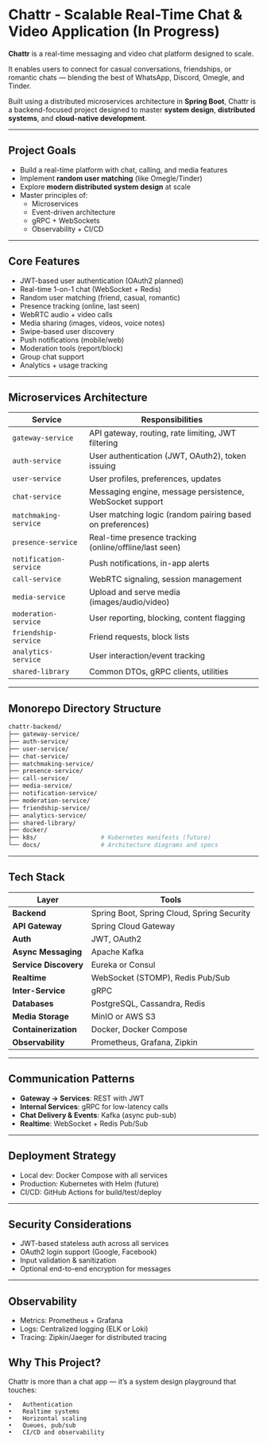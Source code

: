 # Chattr - Scalable Real-Time Chat & Video Application (In Progress)

**Chattr** is a real-time messaging and video chat platform designed to scale.  

It enables users to connect for casual conversations, friendships, or romantic chats — blending the best of WhatsApp, Discord, Omegle, and Tinder.

Built using a distributed microservices architecture in **Spring Boot**, Chattr is a backend-focused project designed to master **system design**, **distributed systems**, and **cloud-native development**.

---

## Project Goals 
- Build a real-time platform with chat, calling, and media features
- Implement **random user matching** (like Omegle/Tinder)
- Explore **modern distributed system design** at scale
- Master principles of:
  - Microservices
  - Event-driven architecture
  - gRPC + WebSockets
  - Observability + CI/CD

---

## Core Features

- JWT-based user authentication (OAuth2 planned)
- Real-time 1-on-1 chat (WebSocket + Redis)
- Random user matching (friend, casual, romantic)
- Presence tracking (online, last seen)
- WebRTC audio + video calls
- Media sharing (images, videos, voice notes)
- Swipe-based user discovery
- Push notifications (mobile/web)
- Moderation tools (report/block)
- Group chat support
- Analytics + usage tracking

---

## Microservices Architecture

| Service | Responsibilities |
|--------|------------------|
| `gateway-service` | API gateway, routing, rate limiting, JWT filtering |
| `auth-service` | User authentication (JWT, OAuth2), token issuing |
| `user-service` | User profiles, preferences, updates |
| `chat-service` | Messaging engine, message persistence, WebSocket support |
| `matchmaking-service` | User matching logic (random pairing based on preferences) |
| `presence-service` | Real-time presence tracking (online/offline/last seen) |
| `notification-service` | Push notifications, in-app alerts |
| `call-service` | WebRTC signaling, session management |
| `media-service` | Upload and serve media (images/audio/video) |
| `moderation-service` | User reporting, blocking, content flagging |
| `friendship-service` | Friend requests, block lists |
| `analytics-service` | User interaction/event tracking |
| `shared-library` | Common DTOs, gRPC clients, utilities |

---

## Monorepo Directory Structure

```bash
chattr-backend/
├── gateway-service/
├── auth-service/
├── user-service/
├── chat-service/
├── matchmaking-service/
├── presence-service/
├── call-service/
├── media-service/
├── notification-service/
├── moderation-service/
├── friendship-service/
├── analytics-service/
├── shared-library/
├── docker/               
├── k8s/                  # Kubernetes manifests (future)
└── docs/                 # Architecture diagrams and specs
```

---

## Tech Stack

| Layer | Tools |
|------|-------|
| **Backend** | Spring Boot, Spring Cloud, Spring Security |
| **API Gateway** | Spring Cloud Gateway |
| **Auth** | JWT, OAuth2 |
| **Async Messaging** | Apache Kafka |
| **Service Discovery** | Eureka or Consul |
| **Realtime** | WebSocket (STOMP), Redis Pub/Sub |
| **Inter-Service** | gRPC |
| **Databases** | PostgreSQL, Cassandra, Redis |
| **Media Storage** | MinIO or AWS S3 |
| **Containerization** | Docker, Docker Compose |
| **Observability** | Prometheus, Grafana, Zipkin |

---

## Communication Patterns

- **Gateway → Services**: REST with JWT
- **Internal Services**: gRPC for low-latency calls
- **Chat Delivery & Events**: Kafka (async pub-sub)
- **Realtime**: WebSocket + Redis Pub/Sub

---

## Deployment Strategy

- Local dev: Docker Compose with all services
- Production: Kubernetes with Helm (future)
- CI/CD: GitHub Actions for build/test/deploy

---

## Security Considerations

- JWT-based stateless auth across all services
- OAuth2 login support (Google, Facebook)
- Input validation & sanitization
- Optional end-to-end encryption for messages

---

## Observability

- Metrics: Prometheus + Grafana
- Logs: Centralized logging (ELK or Loki)
- Tracing: Zipkin/Jaeger for distributed tracing

## Why This Project?

Chattr is more than a chat app — it’s a system design playground that touches:

	•	Authentication
	•	Realtime systems
	•	Horizontal scaling
	•	Queues, pub/sub
	•	CI/CD and observability

